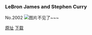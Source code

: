 ### LeBron James and Stephen Curry
No.2002
![图片不见了~~~](https://imgs.xkcd.com/comics/lebron_james_and_stephen_curry.png)

[原址](https://xkcd.com//2002) [下载](https://imgs.xkcd.com/comics/lebron_james_and_stephen_curry.png)

